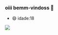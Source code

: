 ### oiii bemm-vindoss 👋

- 😄 idade:18

![](https://media.tenor.com/9gqIF9ZtnF8AAAAM/nervous-dog-shy-wuba.gif)
